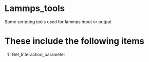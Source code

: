 # Lammps_tools
 Some scripting tools used for lammps input or output
 
# These include the following items
1. Get_Interaction_parameter
